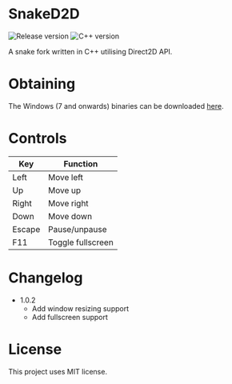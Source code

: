 # SnakeD2D

![Release version](https://img.shields.io/badge/release-v1.0.2-green.svg)
![C++ version](https://img.shields.io/badge/version-C++20-blue.svg)

A snake fork written in C++ utilising Direct2D API.


# Obtaining

The Windows (7 and onwards) binaries can be downloaded [here](https://github.com/makuke1234/SnakeD2D/releases).


# Controls

| Key    | Function          |
|--------|-------------------|
| Left   | Move left         |
| Up     | Move up           |
| Right  | Move right        |
| Down   | Move down         |
| Escape | Pause/unpause     |
| F11    | Toggle fullscreen |


# Changelog

* 1.0.2
	* Add window resizing support
	* Add fullscreen support


# License

This project uses MIT license.
